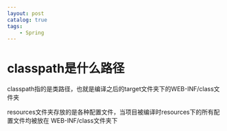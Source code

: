 ```yaml
---
layout: post   	
catalog: true 	
tags:
    - Spring
---
```




# classpath是什么路径

classpath指的是类路径，也就是编译之后的target文件夹下的WEB-INF/class文件夹

resources文件夹存放的是各种配置文件，当项目被编译时resources下的所有配置文件均被放在 WEB-INF/class文件夹下

